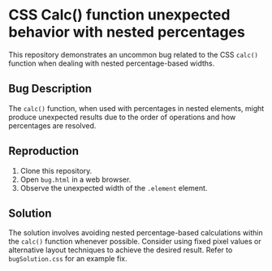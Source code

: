 # CSS Calc() function unexpected behavior with nested percentages

This repository demonstrates an uncommon bug related to the CSS `calc()` function when dealing with nested percentage-based widths.

## Bug Description
The `calc()` function, when used with percentages in nested elements, might produce unexpected results due to the order of operations and how percentages are resolved.

## Reproduction
1. Clone this repository.
2. Open `bug.html` in a web browser.
3. Observe the unexpected width of the `.element` element.

## Solution
The solution involves avoiding nested percentage-based calculations within the `calc()` function whenever possible.  Consider using fixed pixel values or alternative layout techniques to achieve the desired result.  Refer to `bugSolution.css` for an example fix.